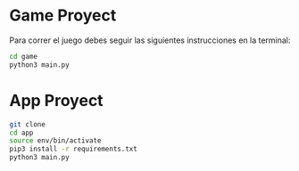 # Game Proyect

Para correr el juego debes seguir las siguientes instrucciones en la terminal:

```sh
cd game
python3 main.py
```

# App Proyect

```sh
git clone
cd app
source env/bin/activate
pip3 install -r requirements.txt
python3 main.py
```


